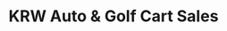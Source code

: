 ---
title: "KRW Auto & Golf Cart Sales"
url: /pokomoke-city/krw-auto-und-golf-cart-sales/
shop: Autohaus
---